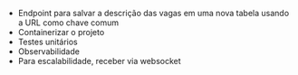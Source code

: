 - Endpoint para salvar a descrição das vagas em uma nova tabela usando a URL como chave comum
- Containerizar o projeto
- Testes unitários
- Observabilidade
- Para escalabilidade, receber via websocket